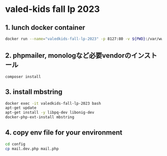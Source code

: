 # valed-kids fall lp 2023
## 1. lunch docker container
```bash
docker run --name="valedkids-fall-lp-2023" -p 8127:80 -v ${PWD}:/var/www/html -d php:apache
```

## 2. phpmailer, monologなど必要vendorのインストール
```
composer install
```


## 3. install mbstring
```bash
docker exec -it valedkids-fall-lp-2023 bash
apt-get update
apt-get install -y libpq-dev libonig-dev
docker-php-ext-install mbstring
```


## 4. copy env file for your environment
```bash
cd config
cp mail.dev.php mail.php
```